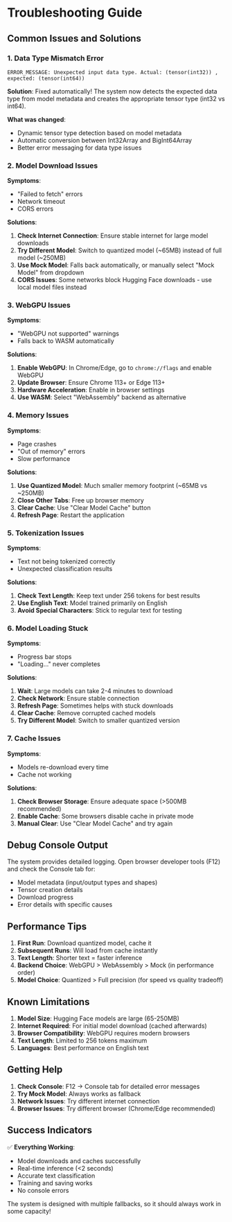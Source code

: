 # Troubleshooting Guide

## Common Issues and Solutions

### 1. Data Type Mismatch Error
```
ERROR_MESSAGE: Unexpected input data type. Actual: (tensor(int32)) , expected: (tensor(int64))
```

**Solution**: Fixed automatically! The system now detects the expected data type from model metadata and creates the appropriate tensor type (int32 vs int64).

**What was changed**:
- Dynamic tensor type detection based on model metadata
- Automatic conversion between Int32Array and BigInt64Array
- Better error messaging for data type issues

### 2. Model Download Issues

**Symptoms**:
- "Failed to fetch" errors
- Network timeout
- CORS errors

**Solutions**:
1. **Check Internet Connection**: Ensure stable internet for large model downloads
2. **Try Different Model**: Switch to quantized model (~65MB) instead of full model (~250MB)
3. **Use Mock Model**: Falls back automatically, or manually select "Mock Model" from dropdown
4. **CORS Issues**: Some networks block Hugging Face downloads - use local model files instead

### 3. WebGPU Issues

**Symptoms**:
- "WebGPU not supported" warnings
- Falls back to WASM automatically

**Solutions**:
1. **Enable WebGPU**: In Chrome/Edge, go to `chrome://flags` and enable WebGPU
2. **Update Browser**: Ensure Chrome 113+ or Edge 113+
3. **Hardware Acceleration**: Enable in browser settings
4. **Use WASM**: Select "WebAssembly" backend as alternative

### 4. Memory Issues

**Symptoms**:
- Page crashes
- "Out of memory" errors
- Slow performance

**Solutions**:
1. **Use Quantized Model**: Much smaller memory footprint (~65MB vs ~250MB)
2. **Close Other Tabs**: Free up browser memory
3. **Clear Cache**: Use "Clear Model Cache" button
4. **Refresh Page**: Restart the application

### 5. Tokenization Issues

**Symptoms**:
- Text not being tokenized correctly
- Unexpected classification results

**Solutions**:
1. **Check Text Length**: Keep text under 256 tokens for best results
2. **Use English Text**: Model trained primarily on English
3. **Avoid Special Characters**: Stick to regular text for testing

### 6. Model Loading Stuck

**Symptoms**:
- Progress bar stops
- "Loading..." never completes

**Solutions**:
1. **Wait**: Large models can take 2-4 minutes to download
2. **Check Network**: Ensure stable connection
3. **Refresh Page**: Sometimes helps with stuck downloads
4. **Clear Cache**: Remove corrupted cached models
5. **Try Different Model**: Switch to smaller quantized version

### 7. Cache Issues

**Symptoms**:
- Models re-download every time
- Cache not working

**Solutions**:
1. **Check Browser Storage**: Ensure adequate space (>500MB recommended)
2. **Enable Cache**: Some browsers disable cache in private mode
3. **Manual Clear**: Use "Clear Model Cache" and try again

## Debug Console Output

The system provides detailed logging. Open browser developer tools (F12) and check the Console tab for:

- Model metadata (input/output types and shapes)
- Tensor creation details
- Download progress
- Error details with specific causes

## Performance Tips

1. **First Run**: Download quantized model, cache it
2. **Subsequent Runs**: Will load from cache instantly
3. **Text Length**: Shorter text = faster inference
4. **Backend Choice**: WebGPU > WebAssembly > Mock (in performance order)
5. **Model Choice**: Quantized > Full precision (for speed vs quality tradeoff)

## Known Limitations

1. **Model Size**: Hugging Face models are large (65-250MB)
2. **Internet Required**: For initial model download (cached afterwards)
3. **Browser Compatibility**: WebGPU requires modern browsers
4. **Text Length**: Limited to 256 tokens maximum
5. **Languages**: Best performance on English text

## Getting Help

1. **Check Console**: F12 → Console tab for detailed error messages
2. **Try Mock Model**: Always works as fallback
3. **Network Issues**: Try different internet connection
4. **Browser Issues**: Try different browser (Chrome/Edge recommended)

## Success Indicators

✅ **Everything Working**:
- Model downloads and caches successfully
- Real-time inference (<2 seconds)
- Accurate text classification
- Training and saving works
- No console errors

The system is designed with multiple fallbacks, so it should always work in some capacity!
